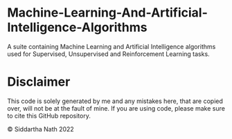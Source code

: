 # Machine-Learning-And-Artificial-Intelligence-Algorithms
A suite containing Machine Learning and Artificial Intelligence algorithms used for Supervised, Unsupervised and Reinforcement Learning tasks.

# Disclaimer
This code is solely generated by me and any mistakes here, that are copied over, will not be at the fault of mine. If you are using code, please make sure to cite this GitHub repository.

© Siddartha Nath 2022
